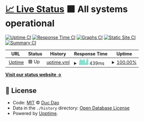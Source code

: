 # [📈 Live Status](https://dhduc.github.io/uptime) <!--live status--> **🟩 All systems operational**

[![Uptime CI](https://github.com/koj-co/upptime/workflows/Uptime%20CI/badge.svg)](https://github.com/koj-co/upptime/actions?query=workflow%3A%22Uptime+CI%22)
[![Response Time CI](https://github.com/koj-co/upptime/workflows/Response%20Time%20CI/badge.svg)](https://github.com/koj-co/upptime/actions?query=workflow%3A%22Response+Time+CI%22)
[![Graphs CI](https://github.com/koj-co/upptime/workflows/Graphs%20CI/badge.svg)](https://github.com/koj-co/upptime/actions?query=workflow%3A%22Graphs+CI%22)
[![Static Site CI](https://github.com/koj-co/upptime/workflows/Static%20Site%20CI/badge.svg)](https://github.com/koj-co/upptime/actions?query=workflow%3A%22Static+Site+CI%22)
[![Summary CI](https://github.com/koj-co/upptime/workflows/Summary%20CI/badge.svg)](https://github.com/koj-co/upptime/actions?query=workflow%3A%22Summary+CI%22)

<!--start: status pages-->
<!-- This summary is generated by Upptime (https://github.com/upptime/upptime) -->
<!-- Do not edit this manually, your changes will be overwritten -->
<!-- prettier-ignore -->
| URL | Status | History | Response Time | Uptime |
| --- | ------ | ------- | ------------- | ------ |
| <img alt="" src="https://favicons.githubusercontent.com/up.engo.pro" height="13"> [Uptime](http://up.engo.pro) | 🟩 Up | [uptime.yml](https://github.com/dhduc/uptime/commits/HEAD/history/uptime.yml) | <details><summary><img alt="Response time graph" src="./graphs/uptime/response-time-week.png" height="20"> 439ms</summary><br><a href="https://up.engo.pro/history/uptime"><img alt="Response time 462" src="https://img.shields.io/endpoint?url=https%3A%2F%2Fraw.githubusercontent.com%2Fdhduc%2Fuptime%2FHEAD%2Fapi%2Fuptime%2Fresponse-time.json"></a><br><a href="https://up.engo.pro/history/uptime"><img alt="24-hour response time 462" src="https://img.shields.io/endpoint?url=https%3A%2F%2Fraw.githubusercontent.com%2Fdhduc%2Fuptime%2FHEAD%2Fapi%2Fuptime%2Fresponse-time-day.json"></a><br><a href="https://up.engo.pro/history/uptime"><img alt="7-day response time 439" src="https://img.shields.io/endpoint?url=https%3A%2F%2Fraw.githubusercontent.com%2Fdhduc%2Fuptime%2FHEAD%2Fapi%2Fuptime%2Fresponse-time-week.json"></a><br><a href="https://up.engo.pro/history/uptime"><img alt="30-day response time 479" src="https://img.shields.io/endpoint?url=https%3A%2F%2Fraw.githubusercontent.com%2Fdhduc%2Fuptime%2FHEAD%2Fapi%2Fuptime%2Fresponse-time-month.json"></a><br><a href="https://up.engo.pro/history/uptime"><img alt="1-year response time 462" src="https://img.shields.io/endpoint?url=https%3A%2F%2Fraw.githubusercontent.com%2Fdhduc%2Fuptime%2FHEAD%2Fapi%2Fuptime%2Fresponse-time-year.json"></a></details> | <details><summary><a href="https://up.engo.pro/history/uptime">100.00%</a></summary><a href="https://up.engo.pro/history/uptime"><img alt="All-time uptime 100.00%" src="https://img.shields.io/endpoint?url=https%3A%2F%2Fraw.githubusercontent.com%2Fdhduc%2Fuptime%2FHEAD%2Fapi%2Fuptime%2Fuptime.json"></a><br><a href="https://up.engo.pro/history/uptime"><img alt="24-hour uptime 100.00%" src="https://img.shields.io/endpoint?url=https%3A%2F%2Fraw.githubusercontent.com%2Fdhduc%2Fuptime%2FHEAD%2Fapi%2Fuptime%2Fuptime-day.json"></a><br><a href="https://up.engo.pro/history/uptime"><img alt="7-day uptime 100.00%" src="https://img.shields.io/endpoint?url=https%3A%2F%2Fraw.githubusercontent.com%2Fdhduc%2Fuptime%2FHEAD%2Fapi%2Fuptime%2Fuptime-week.json"></a><br><a href="https://up.engo.pro/history/uptime"><img alt="30-day uptime 100.00%" src="https://img.shields.io/endpoint?url=https%3A%2F%2Fraw.githubusercontent.com%2Fdhduc%2Fuptime%2FHEAD%2Fapi%2Fuptime%2Fuptime-month.json"></a><br><a href="https://up.engo.pro/history/uptime"><img alt="1-year uptime 100.00%" src="https://img.shields.io/endpoint?url=https%3A%2F%2Fraw.githubusercontent.com%2Fdhduc%2Fuptime%2FHEAD%2Fapi%2Fuptime%2Fuptime-year.json"></a></details>

<!--end: status pages-->

[**Visit our status website →**](https://dhduc.github.io/uptime)

## 📄 License

- Code: [MIT](./LICENSE) © [Duc Dao](https://ducdh.com)
- Data in the `./history` directory: [Open Database License](https://opendatacommons.org/licenses/odbl/1-0/)
- Powered by [Upptime](https://github.com/upptime/upptime).
